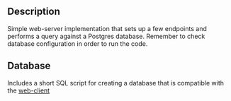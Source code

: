 ## Description
Simple web-server implementation that sets up a few endpoints and performs a query against a Postgres database.
Remember to check database configuration in order to run the code.

## Database
Includes a short SQL script for creating a database that is compatible with the [web-client](https://github.com/hesor85/lecture8-movie-client)
